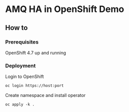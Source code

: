 # AMQ HA in OpenShift Demo

## How to
### Prerequisites
OpenShift 4.7 up and running


### Deployment
Login to OpenShift
```bash
oc login https://host:port
```

Create namespace and install operator
```
oc apply -k .
```
